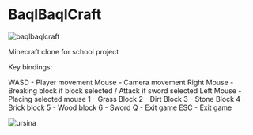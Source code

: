 # BaqlBaqlCraft
![baqlbaqlcraft](https://github.com/user-attachments/assets/d59b2946-6978-4a9e-804f-e91c653607bd)




Minecraft clone for school project


Key bindings:

WASD - Player movement
Mouse - Camera movement
Right Mouse - Breaking block if block selected / Attack if sword selected
Left Mouse - Placing selected mouse
1 - Grass Block
2 - Dirt Block
3 - Stone Block
4 - Brick block
5 - Wood block
6 - Sword
Q - Exit game
ESC - Exit game




![ursina](https://github.com/user-attachments/assets/c016e435-7c8d-4b38-acd6-1d9ddfddb389)

